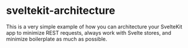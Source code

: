# sveltekit-architecture

This is a very simple example of how you can architecture your SvelteKit app to minimize REST requests, always work with Svelte stores, and minimize boilerplate as much as possible.
